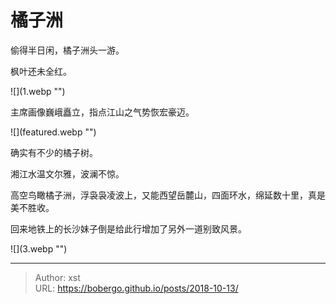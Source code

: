 # 橘子洲


偷得半日闲，橘子洲头一游。

枫叶还未全红。

![](1.webp &#34;&#34;)

主席画像巍峨矗立，指点江山之气势恢宏豪迈。

![](featured.webp &#34;&#34;)

确实有不少的橘子树。

湘江水温文尔雅，波澜不惊。

高空鸟瞰橘子洲，浮袅袅凌波上，又能西望岳麓山，四面环水，绵延数十里，真是美不胜收。

回来地铁上的长沙妹子倒是给此行增加了另外一道别致风景。

![](3.webp &#34;&#34;)

---

> Author: xst  
> URL: https://bobergo.github.io/posts/2018-10-13/  

